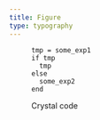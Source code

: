 ```yaml
---
title: Figure
type: typography
---
```


<figure markdown="1">

  ```crystal
  tmp = some_exp1
  if tmp
    tmp
  else
    some_exp2
  end
  ```

  <label>Crystal code</label>
</figure>
